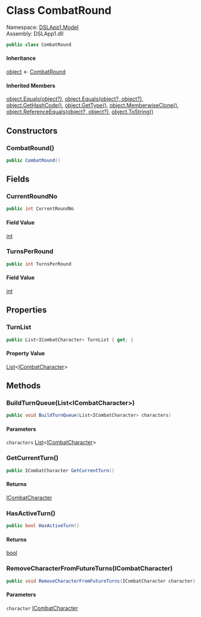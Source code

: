# <a id="DSLApp1_Model_CombatRound"></a> Class CombatRound

Namespace: [DSLApp1.Model](DSLApp1.Model.md)  
Assembly: DSLApp1.dll  

```csharp
public class CombatRound
```

#### Inheritance

[object](https://learn.microsoft.com/dotnet/api/system.object) ← 
[CombatRound](DSLApp1.Model.CombatRound.md)

#### Inherited Members

[object.Equals\(object?\)](https://learn.microsoft.com/dotnet/api/system.object.equals\#system\-object\-equals\(system\-object\)), 
[object.Equals\(object?, object?\)](https://learn.microsoft.com/dotnet/api/system.object.equals\#system\-object\-equals\(system\-object\-system\-object\)), 
[object.GetHashCode\(\)](https://learn.microsoft.com/dotnet/api/system.object.gethashcode), 
[object.GetType\(\)](https://learn.microsoft.com/dotnet/api/system.object.gettype), 
[object.MemberwiseClone\(\)](https://learn.microsoft.com/dotnet/api/system.object.memberwiseclone), 
[object.ReferenceEquals\(object?, object?\)](https://learn.microsoft.com/dotnet/api/system.object.referenceequals), 
[object.ToString\(\)](https://learn.microsoft.com/dotnet/api/system.object.tostring)

## Constructors

### <a id="DSLApp1_Model_CombatRound__ctor"></a> CombatRound\(\)

```csharp
public CombatRound()
```

## Fields

### <a id="DSLApp1_Model_CombatRound_CurrentRoundNo"></a> CurrentRoundNo

```csharp
public int CurrentRoundNo
```

#### Field Value

 [int](https://learn.microsoft.com/dotnet/api/system.int32)

### <a id="DSLApp1_Model_CombatRound_TurnsPerRound"></a> TurnsPerRound

```csharp
public int TurnsPerRound
```

#### Field Value

 [int](https://learn.microsoft.com/dotnet/api/system.int32)

## Properties

### <a id="DSLApp1_Model_CombatRound_TurnList"></a> TurnList

```csharp
public List<ICombatCharacter> TurnList { get; }
```

#### Property Value

 [List](https://learn.microsoft.com/dotnet/api/system.collections.generic.list\-1)<[ICombatCharacter](DSLApp1.Model.ICombatCharacter.md)\>

## Methods

### <a id="DSLApp1_Model_CombatRound_BuildTurnQueue_System_Collections_Generic_List_DSLApp1_Model_ICombatCharacter__"></a> BuildTurnQueue\(List<ICombatCharacter\>\)

```csharp
public void BuildTurnQueue(List<ICombatCharacter> characters)
```

#### Parameters

`characters` [List](https://learn.microsoft.com/dotnet/api/system.collections.generic.list\-1)<[ICombatCharacter](DSLApp1.Model.ICombatCharacter.md)\>

### <a id="DSLApp1_Model_CombatRound_GetCurrentTurn"></a> GetCurrentTurn\(\)

```csharp
public ICombatCharacter GetCurrentTurn()
```

#### Returns

 [ICombatCharacter](DSLApp1.Model.ICombatCharacter.md)

### <a id="DSLApp1_Model_CombatRound_HasActiveTurn"></a> HasActiveTurn\(\)

```csharp
public bool HasActiveTurn()
```

#### Returns

 [bool](https://learn.microsoft.com/dotnet/api/system.boolean)

### <a id="DSLApp1_Model_CombatRound_RemoveCharacterFromFutureTurns_DSLApp1_Model_ICombatCharacter_"></a> RemoveCharacterFromFutureTurns\(ICombatCharacter\)

```csharp
public void RemoveCharacterFromFutureTurns(ICombatCharacter character)
```

#### Parameters

`character` [ICombatCharacter](DSLApp1.Model.ICombatCharacter.md)

